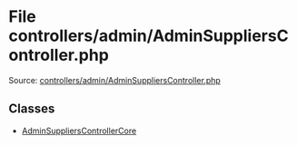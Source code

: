 File controllers/admin/AdminSuppliersController.php
=========
Source: [controllers/admin/AdminSuppliersController.php](https://github.com/PrestaShop/PrestaShop/blob/1.6.1.1/controllers/admin/AdminSuppliersController.php)


Classes
-------

* [AdminSuppliersControllerCore](class.AdminSuppliersControllerCore.md)

